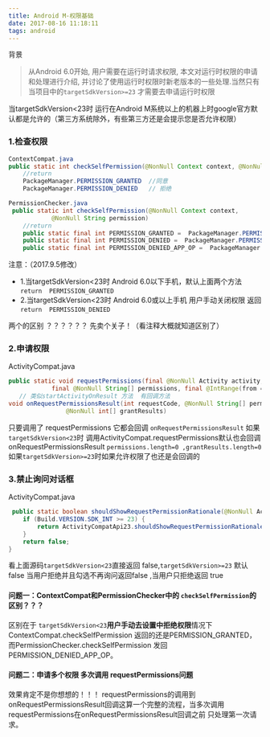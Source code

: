 ```yaml
---
title: Android M-权限基础
date: 2017-08-16 11:18:11
tags: android
---
```

背景
> 从Android 6.0开始, 用户需要在运行时请求权限, 本文对运行时权限的申请和处理进行介绍, 并讨论了使用运行时权限时新老版本的一些处理.当然只有当项目中的` targetSdkVersion>=23 ` 才需要去申请运行时权限

当targetSdkVersion<23时 运行在Android M系统以上的机器上时google官方默认都是允许的（第三方系统除外，有些第三方还是会提示您是否允许权限）

<!-- more -->
### 1.检查权限
```java
ContextCompat.java
public static int checkSelfPermission(@NonNull Context context, @NonNull String permission) 
    //return  
    PackageManager.PERMISSION_GRANTED  //同意
    PackageManager.PERMISSION_DENIED   // 拒绝

PermissionChecker.java
 public static int checkSelfPermission(@NonNull Context context,
            @NonNull String permission)
    //return  
    public static final int PERMISSION_GRANTED =  PackageManager.PERMISSION_GRANTED;//同意
    public static final int PERMISSION_DENIED =  PackageManager.PERMISSION_DENIED; // 拒绝
    public static final int PERMISSION_DENIED_APP_OP =  PackageManager.PERMISSION_DENIED  - 1; // 当targetSdkVersion<23时 用户去设置界面关闭权限 返回值
```
注意：（2017.9.5修改）
- 1.当targetSdkVersion<23时 Android 6.0以下手机，默认上面两个方法 ` return  PERMISSION_GRANTED `
- 2.当targetSdkVersion<23时 Android 6.0或以上手机 用户手动关闭权限 返回 ` return  PERMISSION_DENIED ` 


 两个的区别 ？？？？？？ 先卖个关子！（看注释大概就知道区别了）

### 2.申请权限

ActivityCompat.java

```java
public static void requestPermissions(final @NonNull Activity activity,
            final @NonNull String[] permissions, final @IntRange(from = 0) int requestCode) 
   // 类似startActivityOnResult 方法  有回调方法
void onRequestPermissionsResult(int requestCode, @NonNull String[] permissions,
                @NonNull int[] grantResults)
```
只要调用了 requestPermissions  它都会回调 ` onRequestPermissionsResult ` 如果` targetSdkVersion<23 `时 调用ActivityCompat.requestPermissions默认也会回调onRequestPermissionsResult  ` permissions.length=0 ,grantResults.length=0 `
如果` targetSdkVersion>=23 `时如果允许权限了也还是会回调的 

### 3.禁止询问对话框

ActivityCompat.java

```java
 public static boolean shouldShowRequestPermissionRationale(@NonNull Activity activity,@NonNull String permission) {
    if (Build.VERSION.SDK_INT >= 23) {
        return ActivityCompatApi23.shouldShowRequestPermissionRationale(activity, permission);
    }
    return false;
}
```

看上面源码` targetSdkVersion<23 `直接返回 false,` targetSdkVersion>=23 ` 默认false 当用户拒绝并且勾选不再询问返回false ,当用户只拒绝返回 true

####  问题一：ContextCompat和PermissionChecker中的 ` checkSelfPermission `的区别？？？
区别在于 ` targetSdkVersion<23 `**用户手动去设置中拒绝权限**情况下 ContextCompat.checkSelfPermission 返回的还是PERMISSION_GRANTED，而PermissionChecker.checkSelfPermission 发回PERMISSION_DENIED_APP_OP。

####  问题二：申请多个权限 多次调用 requestPermissions问题
效果肯定不是你想想的！！！ requestPermissions的调用到onRequestPermissionsResult回调这算一个完整的流程，当多次调用requestPermissions在onRequestPermissionsResult回调之前 只处理第一次请求。


